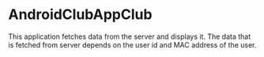 # AndroidClubAppClub
This application fetches data from the server and displays it.
The data that is fetched from server depends on the user id and MAC address of the user.
